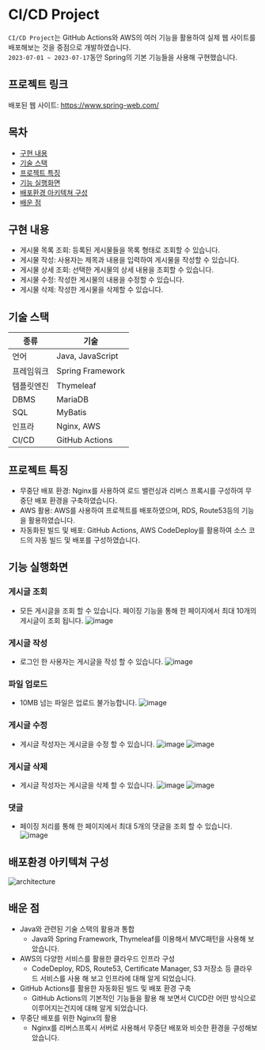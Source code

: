 # CI/CD Project


`CI/CD Project`는 GitHub Actions와 AWS의 여러 기능을 활용하여 실제 웹 사이트를 배포해보는 것을 중점으로 개발하였습니다.  
`2023-07-01 ~ 2023-07-17`동안 Spring의 기본 기능들을 사용해 구현했습니다. 

## 프로젝트 링크

배포된 웹 사이트: https://www.spring-web.com/

## 목차
- [구현 내용](#구현-내용)
- [기술 스택](#기술-스택)
- [프로젝트 특징](#프로젝트-특징)
- [기능 실행화면](#기능-실행화면)
- [배포환경 아키텍쳐 구성](#배포환경-아키텍쳐-구성)
- [배운 점](#배운-점)

## 구현 내용

- 게시물 목록 조회: 등록된 게시물들을 목록 형태로 조회할 수 있습니다.
- 게시물 작성: 사용자는 제목과 내용을 입력하여 게시물을 작성할 수 있습니다.
- 게시물 상세 조회: 선택한 게시물의 상세 내용을 조회할 수 있습니다.
- 게시물 수정: 작성한 게시물의 내용을 수정할 수 있습니다.
- 게시물 삭제: 작성한 게시물을 삭제할 수 있습니다.

## 기술 스택

|종류|기술|
|----|----|
|언어|Java, JavaScript|
|프레임워크|Spring Framework|
|템플릿엔진|Thymeleaf|
|DBMS|MariaDB|
|SQL|MyBatis|
|인프라|Nginx, AWS|
|CI/CD|GitHub Actions|

## 프로젝트 특징

- 무중단 배포 환경: Nginx를 사용하여 로드 밸런싱과 리버스 프록시를 구성하여 무중단 배포 환경을 구축하였습니다.
- AWS 활용: AWS를 사용하여 프로젝트를 배포하였으며, RDS, Route53등의 기능을 활용하였습니다.
- 자동화된 빌드 및 배포: GitHub Actions, AWS CodeDeploy를 활용하여 소스 코드의 자동 빌드 및 배포를 구성하였습니다.

## 기능 실행화면
### 게시글 조회
- 모든 게시글을 조회 할 수 있습니다. 페이징 기능을 통해 한 페이지에서 최대 10개의 게시글이 조회 됩니다.
![image](https://github.com/ha2ee/cicd_project/assets/115638416/ec7243ca-dc4e-4b46-b478-d8f303080e36)

### 게시글 작성
- 로그인 한 사용자는 게시글을 작성 할 수 있습니다.
![image](https://github.com/ha2ee/cicd_project/assets/115638416/8194e955-8fe2-4f61-8b01-3250d35734af)

### 파일 업로드
- 10MB 넘는 파일은 업로드 불가능합니다.
![image](https://github.com/ha2ee/cicd_project/assets/115638416/329e9409-a7e2-4f83-bcc9-c3956acba170)

### 게시글 수정
- 게시글 작성자는 게시글을 수정 할 수 있습니다.
![image](https://github.com/ha2ee/cicd_project/assets/115638416/1abe21b4-c0ee-4407-97eb-3de45d44936b)
![image](https://github.com/ha2ee/cicd_project/assets/115638416/52088307-45c1-4125-a53b-010d7140d833)

### 게시글 삭제
- 게시글 작성자는 게시글을 삭제 할 수 있습니다.
![image](https://github.com/ha2ee/cicd_project/assets/115638416/a12ed03c-78d8-462c-9edf-38c479f65d2d)
![image](https://github.com/ha2ee/cicd_project/assets/115638416/3999571e-f916-40a2-a7df-e82b1487c8d8)

### 댓글
- 페이징 처리를 통해 한 페이지에서 최대 5개의 댓글을 조회 할 수 있습니다.
![image](https://github.com/ha2ee/cicd_project/assets/115638416/cb4a1a3a-91f3-4a2b-bdd6-d65339126dbd)


## 배포환경 아키텍쳐 구성
  ![architecture](https://github.com/ha2ee/cicd_project/assets/115638416/7669a8d5-5f71-4ef4-a107-d001b5866015)

## 배운 점
- Java와 관련된 기술 스택의 활용과 통합
  - Java와 Spring Framework, Thymeleaf를 이용해서 MVC패턴을 사용해 보았습니다.
- AWS의 다양한 서비스를 활용한 클라우드 인프라 구성
  - CodeDeploy, RDS, Route53, Certificate Manager, S3 저장소 등 클라우드 서비스를 사용 해 보고 인프라에 대해 알게 되었습니다.
- GitHub Actions를 활용한 자동화된 빌드 및 배포 환경 구축
  - GitHub Actions의 기본적인 기능들을 활용 해 보면서 CI/CD란 어떤 방식으로 이루어지는건지에 대해 알게 되었습니다.
- 무중단 배포를 위한 Nginx의 활용
  - Nginx를 리버스프록시 서버로 사용해서 무중단 배포와 비슷한 환경을 구성해보았습니다.
  
